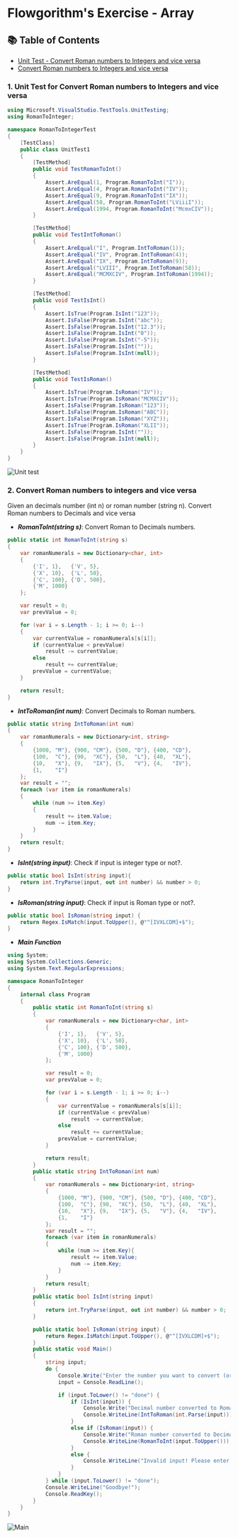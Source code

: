 # Flowgorithm's Exercise - Array

## 📚 Table of Contents
- [Unit Test - Convert Roman numbers to Integers and vice versa](#1-unit-test-for-convert-roman-numbers-to-integers-and-vice-versa)
- [Convert Roman numbers to Integers and vice versa](#2-convert-roman-numbers-to-integers-and-vice-versa)


### 1. Unit Test for Convert Roman numbers to Integers and vice versa

```csharp
using Microsoft.VisualStudio.TestTools.UnitTesting;
using RomanToInteger;

namespace RomanToIntegerTest
{
    [TestClass]
    public class UnitTest1
    {
        [TestMethod]
        public void TestRomanToInt()
        {
            Assert.AreEqual(1, Program.RomanToInt("I"));
            Assert.AreEqual(4, Program.RomanToInt("IV"));
            Assert.AreEqual(9, Program.RomanToInt("IX"));
            Assert.AreEqual(58, Program.RomanToInt("LViiiI"));
            Assert.AreEqual(1994, Program.RomanToInt("McmxCIV"));
        }

        [TestMethod]
        public void TestIntToRoman()
        {
            Assert.AreEqual("I", Program.IntToRoman(1));
            Assert.AreEqual("IV", Program.IntToRoman(4));
            Assert.AreEqual("IX", Program.IntToRoman(9));
            Assert.AreEqual("LVIII", Program.IntToRoman(58));
            Assert.AreEqual("MCMXCIV", Program.IntToRoman(1994));
        }

        [TestMethod]
        public void TestIsInt()
        {
            Assert.IsTrue(Program.IsInt("123"));   
            Assert.IsFalse(Program.IsInt("abc"));   
            Assert.IsFalse(Program.IsInt("12.3"));  
            Assert.IsFalse(Program.IsInt("0"));     
            Assert.IsFalse(Program.IsInt("-5"));    
            Assert.IsFalse(Program.IsInt(""));   
            Assert.IsFalse(Program.IsInt(null));   
        }

        [TestMethod]
        public void TestIsRoman()
        {
            Assert.IsTrue(Program.IsRoman("IV"));
            Assert.IsTrue(Program.IsRoman("MCMXCIV"));
            Assert.IsFalse(Program.IsRoman("123"));
            Assert.IsFalse(Program.IsRoman("ABC"));
            Assert.IsFalse(Program.IsRoman("XYZ"));
            Assert.IsTrue(Program.IsRoman("XLII"));
            Assert.IsFalse(Program.IsInt(""));
            Assert.IsFalse(Program.IsInt(null));
        }
    }
}
```
<img alt="Unit test" src="https://github.com/user-attachments/assets/c0f1614d-d624-47c5-9cb4-76747043f8a2">

### 2. Convert Roman numbers to integers and vice versa
Given an decimals number (int n) or roman number (string n). Convert Roman numbers to Decimals and vice versa

- **_RomanToInt(string s)_**: Convert Roman to Decimals numbers.
```csharp
public static int RomanToInt(string s)
{
    var romanNumerals = new Dictionary<char, int>
    {
        {'I', 1},   {'V', 5},
        {'X', 10},  {'L', 50},
        {'C', 100}, {'D', 500},
        {'M', 1000}
    };

    var result = 0;
    var prevValue = 0;

    for (var i = s.Length - 1; i >= 0; i--)
    {
        var currentValue = romanNumerals[s[i]];
        if (currentValue < prevValue)
            result -= currentValue;
        else
            result += currentValue;
        prevValue = currentValue;
    }

    return result;
}
```

- **_IntToRoman(int num)_**: Convert Decimals to Roman numbers.
```csharp
public static string IntToRoman(int num)
{
    var romanNumerals = new Dictionary<int, string>
    {
        {1000, "M"}, {900, "CM"}, {500, "D"}, {400, "CD"},
        {100,  "C"}, {90,  "XC"}, {50,  "L"}, {40,  "XL"},
        {10,   "X"}, {9,   "IX"}, {5,   "V"}, {4,   "IV"},
        {1,    "I"}
    };
    var result = "";
    foreach (var item in romanNumerals)
    {
        while (num >= item.Key)
        {
            result += item.Value;
            num -= item.Key;
        }
    }
    return result;
}
```

- **_IsInt(string input)_**: Check if input is integer type or not?.
```csharp
public static bool IsInt(string input){
    return int.TryParse(input, out int number) && number > 0;
}
```

- **_IsRoman(string input)_**: Check if input is Roman type or not?.
```csharp
public static bool IsRoman(string input) {
    return Regex.IsMatch(input.ToUpper(), @"^[IVXLCDM]+$");
}
```

- **_Main Function_**
```csharp
using System;
using System.Collections.Generic;
using System.Text.RegularExpressions;

namespace RomanToInteger
{
    internal class Program
    {
        public static int RomanToInt(string s)
        {
            var romanNumerals = new Dictionary<char, int>
            {
                {'I', 1},   {'V', 5},
                {'X', 10},  {'L', 50},
                {'C', 100}, {'D', 500},
                {'M', 1000}
            };

            var result = 0;
            var prevValue = 0;

            for (var i = s.Length - 1; i >= 0; i--)
            {
                var currentValue = romanNumerals[s[i]];
                if (currentValue < prevValue)
                    result -= currentValue;
                else
                    result += currentValue;
                prevValue = currentValue;
            }

            return result;
        }
        public static string IntToRoman(int num)
        {
            var romanNumerals = new Dictionary<int, string>
            {
                {1000, "M"}, {900, "CM"}, {500, "D"}, {400, "CD"},
                {100,  "C"}, {90,  "XC"}, {50,  "L"}, {40,  "XL"},
                {10,   "X"}, {9,   "IX"}, {5,   "V"}, {4,   "IV"},
                {1,    "I"}
            };
            var result = "";
            foreach (var item in romanNumerals)
            {
                while (num >= item.Key){
                    result += item.Value;
                    num -= item.Key;
                }
            }
            return result;
        }
        public static bool IsInt(string input)
        {
            return int.TryParse(input, out int number) && number > 0;
        }

        public static bool IsRoman(string input) {
            return Regex.IsMatch(input.ToUpper(), @"^[IVXLCDM]+$");
        }
        public static void Main()
        {
            string input;
            do {
                Console.Write("Enter the number you want to convert (or 'done' to exit): ");
                input = Console.ReadLine();

                if (input.ToLower() != "done") {
                    if (IsInt(input)) {
                        Console.Write("Decimal number converted to Roman is: ");
                        Console.WriteLine(IntToRoman(int.Parse(input)));
                    }
                    else if (IsRoman(input)) {
                        Console.Write("Roman number converted to Decimal is: ");
                        Console.WriteLine(RomanToInt(input.ToUpper()));
                    }
                    else {
                        Console.WriteLine("Invalid input! Please enter a valid Roman or Decimal number!");
                    }
                }
            } while (input.ToLower() != "done");
            Console.WriteLine("Goodbye!");
            Console.ReadKey();
        }
    }
}
```

<img alt="Main" src="https://github.com/user-attachments/assets/8f70f561-2ccd-4ba8-ade8-0959b2161937">
